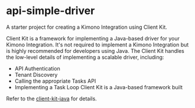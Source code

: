 # api-simple-driver

A starter project for creating a Kimono Integration using Client Kit. 

Client Kit is a framework for implementing a Java-based driver for your Kimono 
Integration. It's not required to implement a Kimono Integration but is highly recommended 
for developers using Java. The Client Kit handles the low-level details of implementing a
scalable driver, including:

* API Authentication
* Tenant Discovery
* Calling the appropriate Tasks API
* Implementing a Task Loop Client Kit is a Java-based framework built 

Refer to the [client-kit-java](https://github.com/kimonocloud/client-kit-java) for details.